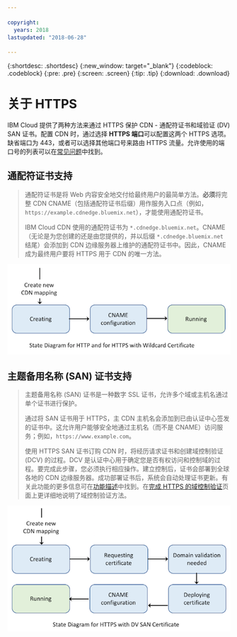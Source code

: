 ```yaml
---

copyright:
  years: 2018
lastupdated: "2018-06-28"

---
```


{:shortdesc: .shortdesc}
{:new_window: target="_blank"}
{:codeblock: .codeblock}
{:pre: .pre}
{:screen: .screen}
{:tip: .tip}
{:download: .download}

# 关于 HTTPS

IBM Cloud 提供了两种方法来通过 HTTPS 保护 CDN - 通配符证书和域验证 (DV) SAN 证书。配置 CDN 时，通过选择 **HTTPS 端口**可以配置这两个 HTTPS 选项。缺省端口为 443，或者可以选择其他端口号来路由 HTTPS 流量。允许使用的端口号的列表可以在[常见问题](faqs.html#are-there-any-restrictions-on-what-http-and-https-port-numbers-are-allowed-for-akamai-)中找到。

## 通配符证书支持
>通配符证书是将 Web 内容安全地交付给最终用户的最简单方法。**必须**将完整 CDN CNAME（包括通配符证书后缀）用作服务入口点（例如，`https://example.cdnedge.bluemix.net`），才能使用通配符证书。
>
>IBM Cloud CDN 使用的通配符证书为 `*.cdnedge.bluemix.net`。CNAME（无论是为您创建的还是由您提供的，并以后缀 `*.cdnedge.bluemix.net` 结尾）会添加到 CDN 边缘服务器上维护的通配符证书中。因此，CNAME 成为最终用户要将 HTTPS 用于 CDN 的唯一方法。

![HTTP 和通配符证书的图](images/state-diagram-wildcard.png)

## 主题备用名称 (SAN) 证书支持

>主题备用名称 (SAN) 证书是一种数字 SSL 证书，允许多个域或主机名通过单个证书进行保护。
>
>通过将 SAN 证书用于 HTTPS，主 CDN 主机名会添加到已由认证中心签发的证书中。这允许用户能够安全地通过主机名（而不是 CNAME）访问服务；例如，`https://www.example.com`。
>
>使用 HTTPS SAN 证书订购 CDN 时，将经历请求证书和创建域控制验证 (DCV) 的过程。DCV 是认证中心用于确定您是否有权访问和控制域的过程。要完成此步骤，您必须执行相应操作。建立控制后，证书会部署到全球各地的 CDN 边缘服务器。成功部署证书后，系统会自动处理证书更新。有关此功能的更多信息可在[功能描述](about.html#https-protocol-support)中找到。在[完成 HTTPS 的域控制验证](how-to-https.html#initial-steps-to-domain-control-validation)页面上更详细地说明了域控制验证方法。

![使用 SAN 证书的 HTTPS 的图](images/state-diagram-san.png)
